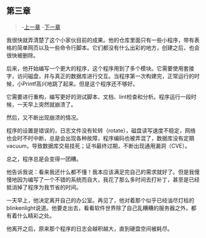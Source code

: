 ## 第三章

> -[上一章](http://codingpy.com/article/story-of-little-printf-chapter2/)
> -[下一章](http://codingpy.com/article/story-of-little-printf-chapter4/)

我很快就弄清楚了这个小家伙目前的成果。他的仓库里面只有一些小程序，带有表格的简单网页以及一些命令行脚本。它们都没有什么出彩的地方，创建之后，也会很快被删除。

后来，他开始编写一个更大的程序，这个程序用到了多个模块。它需要使用套接字，访问磁盘，并与真正的数据库进行交互。当程序第一次构建完，正常运行的时候，小Printf高兴地跳了起来。但是这个程序还不够好。

它需要进行重构，编写更好的测试脚本、文档、lint检查和分析。程序运行一段时候，一天早上突然就崩溃了。

然后，又不断出现崩溃的情况。

程序的设置是错误的，日志文件没有轮转（rotate），磁盘读写速度不稳定，网络也会时不时中断，总是会出现各种故障，程序编码也被弄混了，数据库没有定期vacuum，导致数据库交易挂死；证书最终过期，不断出现通用漏洞（CVE）。

总之，程序总是会变得一团糟。

他告诉我说：看来我还什么都不懂！我本应该满足完自己的需求就好了。但是我慢慢地因为编写了一个不错的系统而自大，我花了那么多时间去打补丁，甚至是已经抵消掉了程序为我节省的时间。

一天早上，他决定离开自己的办公室。再见了，他对着那个似乎已经油尽灯枯的blinkenlight说道。他要走出去，看看软件世界除了自己乱糟糟的服务器之外，都有着什么精彩之处。

他离开之后，原来那个程序的日志会越积越大，直到硬盘空间被耗尽。
